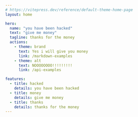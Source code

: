 ```yaml
---
# https://vitepress.dev/reference/default-theme-home-page
layout: home

hero:
  name: "you have been hacked"
  text: "give me money"
  tagline: thanks for the money
  actions:
    - theme: brand
      text: Yes i will give you money
      link: /markdown-examples
    - theme: alt
      text: NOOOOOOOO!!!!!!!!!
      link: /api-examples

features:
  - title: hacked
    details: you have been hacked
  - title: money
    details: give me money
  - title: thanks
    details: thanks for the money
---
```


